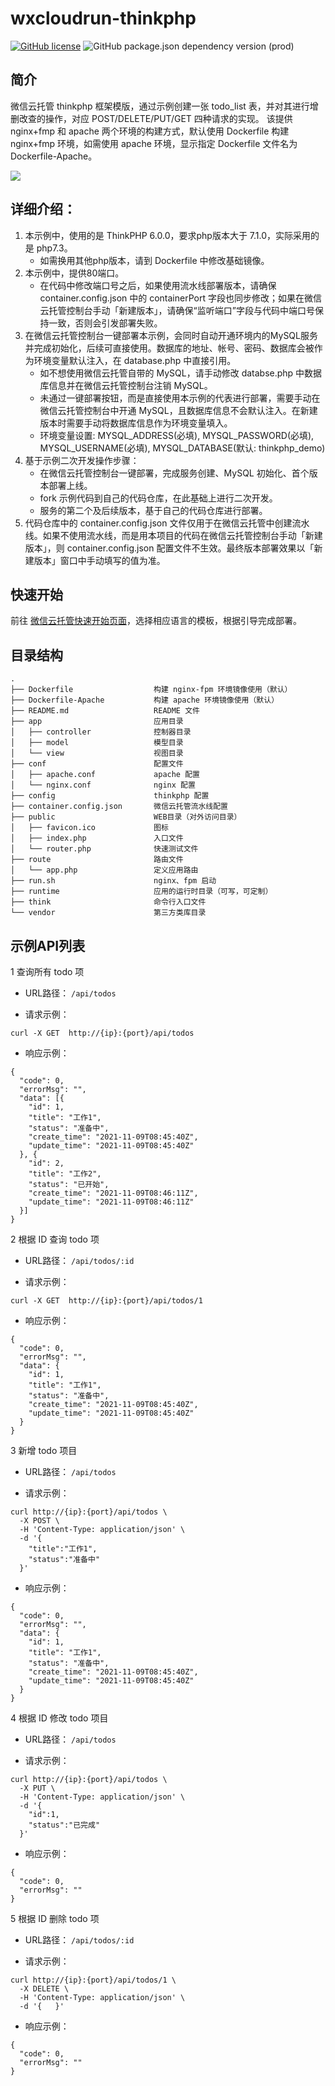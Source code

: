 # wxcloudrun-thinkphp
[![GitHub license](https://img.shields.io/github/license/WeixinCloud/wxcloudrun-express)](https://github.com/WeixinCloud/wxcloudrun-express)
![GitHub package.json dependency version (prod)](https://img.shields.io/badge/php-7.3-green)

## 简介
微信云托管 thinkphp 框架模版，通过示例创建一张 todo_list 表，并对其进行增删改查的操作，对应 POST/DELETE/PUT/GET 四种请求的实现。
该提供 nginx+fmp 和 apache 两个环境的构建方式，默认使用 Dockerfile 构建 nginx+fmp 环境，如需使用 apache 环境，显示指定 Dockerfile 文件名为 Dockerfile-Apache。

![](https://qcloudimg.tencent-cloud.cn/raw/3159427f92e66f3bd431c21e25f18793.png)


## 详细介绍：
1. 本示例中，使用的是 ThinkPHP 6.0.0，要求php版本大于 7.1.0，实际采用的是 php7.3。
   * 如需换用其他php版本，请到 Dockerfile 中修改基础镜像。
2. 本示例中，提供80端口。
   * 在代码中修改端口号之后，如果使用流水线部署版本，请确保 container.config.json 中的 containerPort 字段也同步修改；如果在微信云托管控制台手动「新建版本」，请确保“监听端口”字段与代码中端口号保持一致，否则会引发部署失败。
3. 在微信云托管控制台一键部署本示例，会同时自动开通环境内的MySQL服务并完成初始化，后续可直接使用。数据库的地址、帐号、密码、数据库会被作为环境变量默认注入，在 database.php 中直接引用。
   * 如不想使用微信云托管自带的 MySQL，请手动修改 databse.php 中数据库信息并在微信云托管控制台注销 MySQL。
   * 未通过一键部署按钮，而是直接使用本示例的代表进行部署，需要手动在微信云托管控制台中开通 MySQL，且数据库信息不会默认注入。在新建版本时需要手动将数据库信息作为环境变量填入。
   * 环境变量设置: MYSQL_ADDRESS(必填), MYSQL_PASSWORD(必填), MYSQL_USERNAME(必填), MYSQL_DATABASE(默认: thinkphp_demo)
4. 基于示例二次开发操作步骤：
   * 在微信云托管控制台一键部署，完成服务创建、MySQL 初始化、首个版本部署上线。
   * fork 示例代码到自己的代码仓库，在此基础上进行二次开发。
   * 服务的第二个及后续版本，基于自己的代码仓库进行部署。
5. 代码仓库中的 container.config.json 文件仅用于在微信云托管中创建流水线。如果不使用流水线，而是用本项目的代码在微信云托管控制台手动「新建版本」，则 container.config.json 配置文件不生效。最终版本部署效果以「新建版本」窗口中手动填写的值为准。


## 快速开始
前往 [微信云托管快速开始页面](https://developers.weixin.qq.com/miniprogram/dev/wxcloudrun/src/basic/guide.html)，选择相应语言的模板，根据引导完成部署。


## 目录结构
~~~
.
├── Dockerfile                  构建 nginx-fpm 环境镜像使用（默认）
├── Dockerfile-Apache           构建 apache 环境镜像使用（默认）
├── README.md                   README 文件
├── app                         应用目录
│   ├── controller              控制器目录
│   ├── model                   模型目录
│   └── view                    视图目录
├── conf                        配置文件
│   ├── apache.conf             apache 配置
│   └── nginx.conf              nginx 配置
├── config                      thinkphp 配置
├── container.config.json       微信云托管流水线配置
├── public                      WEB目录（对外访问目录）
│   ├── favicon.ico             图标
│   ├── index.php               入口文件       
│   └── router.php              快速测试文件 
├── route                       路由文件			
│   └── app.php                 定义应用路由
├── run.sh                      nginx、fpm 启动
├── runtime                     应用的运行时目录（可写，可定制）
├── think                       命令行入口文件
└── vendor                      第三方类库目录
~~~

## 示例API列表

1 查询所有 todo 项

* URL路径：
  ```/api/todos```
  
* 请求示例：
```
curl -X GET  http://{ip}:{port}/api/todos
```

* 响应示例：
```
{
  "code": 0,
  "errorMsg": "",
  "data": [{
    "id": 1,
    "title": "工作1",
    "status": "准备中",
    "create_time": "2021-11-09T08:45:40Z",
    "update_time": "2021-11-09T08:45:40Z"
  }, {
    "id": 2,
    "title": "工作2",
    "status": "已开始",
    "create_time": "2021-11-09T08:46:11Z",
    "update_time": "2021-11-09T08:46:11Z"
  }]
}
```


2 根据 ID 查询 todo 项

* URL路径：
  ```/api/todos/:id```
  
* 请求示例：
```
curl -X GET  http://{ip}:{port}/api/todos/1
```

* 响应示例：
```
{
  "code": 0,
  "errorMsg": "",
  "data": {
    "id": 1,
    "title": "工作1",
    "status": "准备中",
    "create_time": "2021-11-09T08:45:40Z",
    "update_time": "2021-11-09T08:45:40Z"
  }
}
```


3 新增 todo 项目

* URL路径：
  ```/api/todos```
  
* 请求示例：
```
curl http://{ip}:{port}/api/todos \
  -X POST \
  -H 'Content-Type: application/json' \
  -d '{  
    "title":"工作1",
    "status":"准备中"
  }'
```

* 响应示例：
```
{
  "code": 0,
  "errorMsg": "",
  "data": {
    "id": 1,
    "title": "工作1",
    "status": "准备中",
    "create_time": "2021-11-09T08:45:40Z",
    "update_time": "2021-11-09T08:45:40Z"
  }
}
```

4 根据 ID 修改 todo 项目

* URL路径：
  ```/api/todos```
  
* 请求示例：
```
curl http://{ip}:{port}/api/todos \
  -X PUT \
  -H 'Content-Type: application/json' \
  -d '{  
    "id":1,
    "status":"已完成"
  }'
```

* 响应示例：
```
{
  "code": 0,
  "errorMsg": ""
}
```

5 根据 ID 删除 todo 项

* URL路径：
  ```/api/todos/:id```
  
* 请求示例：
```
curl http://{ip}:{port}/api/todos/1 \
  -X DELETE \
  -H 'Content-Type: application/json' \
  -d '{   }'
```

* 响应示例：
```
{
  "code": 0,
  "errorMsg": ""
}
```

